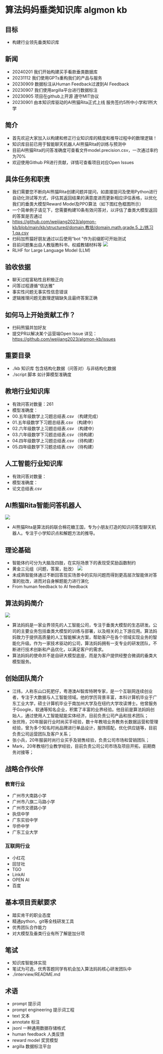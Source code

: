 # 算法妈妈垂类知识库 algmon kb
## 目标
* 构建行业领先垂类知识库

## 新闻
* 20240201 我们开始构建买手看款垂类数据库
* 20231112 我们使用GPTs重构我们的产品与服务
* 20230909 数据标注从Human Feedback过渡到AI Feedback
* 20230907 我们使用argilla平台进行数据标注
* 20230905 项目在github上开源 遵守MIT协议
* 20230901 由本知识库驱动的AI熊猫Rita正式上线 服务签约5所中小学和1所大学

## 简介
* 首先欢迎大家加入以构建和修正行业知识库的精度和推导过程中的数理逻辑！
* 知识库目前已用于智能聊天机器人AI熊猫Rita的训练与预测中
* 目前AI熊猫Rita的问答准确度可查看文件model.precision.csv，一次通过率约为70%
* 欢迎使用Github PR进行贡献，详情可查看项目对应Open Issues

## 具体任务和职责
* 我们需要您不断向AI熊猫Rita创建问题并提问，如直接提问及使用Python进行自动化测试等方式，评估其返回结果的满意度进而更新相应评估表格，以优化我们的垂类大模型Reward Model及PPO算法（如下图红色框图所示）
* 一个简单例子请见下，您需要构建10条有效问答对，以评估了垂类大模型返回的答案是否通过
* https://github.com/weijiang2023/algmon-kb/blob/main/kb/structured/domain.教培/domain.math.grade.5.上/练习1.qa.csv
* 扫码加熊猫好朋友通过以后使用“bot ”作为前缀即可开始测试
* 目前问题集出自人教版教科书，权威教辅材料等
![](./algmon.llm.training.png)
* RLHF for Large Language Model (LLM)

## 验收依据
* 聊天过程富粘性且积极正向
* 问答过程遵循“信达雅”
* 事实性问题无事实性信息错误
* 逻辑推理问题无数理逻辑缺失且最终答案正确

## 如何马上开始贡献工作？
* 扫码熊猫并加好友
* 提交PR以解决某个运营端Open Issue 详见：https://github.com/weijiang2023/algmon-kb/issues

## 重要目录
* ./kb 知识库 包含结构化数据（问答对）与非结构化数据
* ./script 脚本 如计算模型准确度

## 教培行业知识库
* 有效问答对数量：261
* 模型准确度：
* 00.五年级数学上习题总结表.csv （构建完成）
* 01.五年级数学下习题总结表.csv （构建中）
* 02.六年级数学上习题总结表.csv （构建中）
* 03.六年级数学下习题总结表.csv （待构建）
* 04.四年级数学上习题总结表.csv （待构建）
* 05.四年级数学下习题总结表.csv （待构建）

## 人工智能行业知识库
* 有效问答对数量：
* 模型准确度：
* 论文总结表.csv

## AI熊猫Rita智能问答机器人
![](./algmon.core.product.02.png)
* AI熊猫Rita是算法妈妈联合棉花糖王国，专为小朋友打造的知识问答型聊天机器人。专注于小学知识点和解题方法的推导。

## 理论基础
* 智能体约可分为大脑及四肢，在实际场景下的表现受奖励函数制约
* 黄金三元组（问题，答案，批改）
![](./RLAIF.and.RLHF.png)
* 未成熟智能体通过不断回答现实场景中的实际问题而得到更高层次智能体对答案的批改，进而对自身解题能力进行演化
* From human feedback to AI feedback

## 算法妈妈简介
![](./algmon.company.logo.png)
* 算法妈妈是一家业界领先的人工智能公司，专注于垂类大模型的生态研发。公司的主要业务包括垂类大模型的训练与部署，以及相关的上下游应用。算法妈妈致力于提供高质量的人工智能解决方案，帮助客户在各个领域实现业务的智能化升级。作为一家技术驱动的公司，算法妈妈拥有一支专业的研发团队，不断进行技术创新和产品优化，以满足客户的需求。
* 算法妈妈的使命并不是自研大模型底座，而是为客户提供经整合微调的垂类大模型服务。

## 创始团队简介
* 江纬，人称东山口死肥仔，粤港澳AI智库特聘专家，是一个互联网连续创业者，专注于大数据与人工智能领域。他的学历背景丰富，本科计算机毕业于广东工业大学，硕士计算机毕业于南加州大学及在纽约大学攻读博士。他曾服务于Google，软通等知名企业，积累了丰富的业界经验。他目前是算法妈妈创始人，通过使用人工智能赋能实体经济，目前负责公司产品和技术团队；
* 张优玲，20年服装行业时尚买手经验，数十年教培业务教务长数据运营和管理经验，曾为多个知名时尚品牌进行单品设计，服饰搭配，优化供应链等，目前负责公司运营团队及客户关系；
* 张小兵，20年服装时尚行业买手及销售经验，负责公司市场和营销团队；
* Mark，20年教培行业教学经验，目前负责公司公司市场及项目开拓，前期商务对接等；

## 战略合作伙伴
### 教育行业
* 广州市大南路小学
* 广州市八旗二马路小学
* 广州市文德路小学
* 执信中学
* 广东实验中学
* 华侨中学
* 广东工业大学

### 互联网行业
* 小红花
* 回甘社
* TGO
* LinkAI
* OPEN AI
* 百度

## 基本项目贡献要求
* 踏实肯干的职业态度
* 精通python，git等全栈研发工具
* 优秀团队合作能力
* 对大模型及垂类行业有所了解是加分项

## 笔试
* 知识库智能体实现
* 笔试为可选，优秀答题同学有机会加入算法妈妈核心研发团队中
* ./interview/README.md

## 术语
* prompt 提示词
* prompt engineering 提示词工程
* text 文本
* annotate 标注
* jsonl 一种通用数据存储格式
* human feedback 人类反馈
* reward model 奖赏模型
* argilla 数据标注平台
